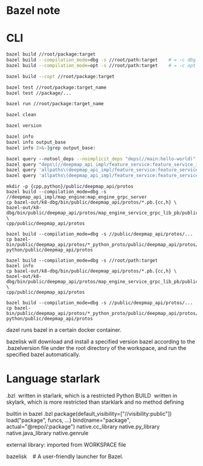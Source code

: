 Bazel note
==========

# CLI

```bash
bazel build //root/package:target
bazel build --compilation_mode=dbg -s //root/path:target    # = -c dbg
bazel build --compilation_mode=opt -s //root/path:target    # = -c opt

bazel build --copt //root/package:target

bazel test //root/package:target_name
bazel test //package/...

bazel run //root/package:target_name

bazel clean

bazel version

bazel info
bazel info output_base
bazel info 2>&-|grep output_base:

bazel query --notool_deps --noimplicit_deps "deps(//main:hello-world)" --output graph | dot -Tpng > hello-world.png
bazel query "deps\(//deepmap_api_impl/feature_service:feature_service_impl\)"|grep "^@"|awk -F/ '{print $1}'|sort -u
bazel query 'allpaths\(deepmap_api_impl/feature_service:feature_service_impl, @precompiled_ceres_suitesparse//:ceres_lib\)'
bazel query 'allpaths\(deepmap_api_impl/feature_service:feature_service_impl, @aws_sdk_lib//:aws_lib\)'
```



```
mkdir -p {cpp,python}/public/deepmap_api/protos
bazel build --compilation_mode=dbg -s //deepmap_api_impl/map_engine:map_engine_grpc_server
cp bazel-out/k8-dbg/bin/public/deepmap_api/protos/*.pb.{cc,h} \
bazel-out/k8-dbg/bin/public/deepmap_api/protos/map_engine_service_grpc_lib_pb/public/deepmap_api/protos/* \
cpp/public/deepmap_api/protos

bazel build --compilation_mode=dbg -s //public/deepmap_api/protos/...
cp bazel-bin/public/deepmap_api/protos/*_python_proto/public/deepmap_api/protos/*.py python/public/deepmap_api/protos

bazel build --compilation_mode=dbg -s //root/path:target
bazel info
cp bazel-out/k8-dbg/bin/public/deepmap_api/protos/*.pb.{cc,h} \
bazel-out/k8-dbg/bin/public/deepmap_api/protos/map_engine_service_grpc_lib_pb/public/deepmap_api/protos/* \
cpp/public/deepmap_api/protos

bazel build --compilation_mode=dbg -s //public/deepmap_api/protos/...
cp bazel-bin/public/deepmap_api/protos/*_python_proto/public/deepmap_api/protos/*.py python/public/deepmap_api/protos
```

dazel runs bazel in a certain docker container. 

bazelisk will download and install a specified version bazel according to the .bazelversion file under the root directory of the workspace, and run the specified bazel automatically.

# Language starlark

.bzl  written in starlark, which is a restricted Python
BUILD  written in skylark, which is more restricted than starklark and no method defining

builtin in bazel .bzl
package(default_visibility=["//visibility:public"])
load("package", funcs, ...)
bind(name="package", actual="@repo//:package")
native.cc_library
native.py_library
native.java_library
native.genrule

external library: imported from WORKSPACE file


bazelisk    # A user-friendly launcher for Bazel.

